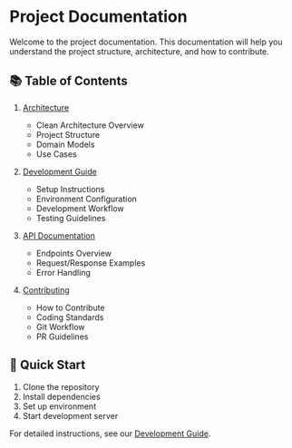 # Project Documentation

Welcome to the project documentation. This documentation will help you understand the project structure, architecture, and how to contribute.

## 📚 Table of Contents

1. [Architecture](./architecture/README.md)

   - Clean Architecture Overview
   - Project Structure
   - Domain Models
   - Use Cases

2. [Development Guide](./development/README.md)

   - Setup Instructions
   - Environment Configuration
   - Development Workflow
   - Testing Guidelines

3. [API Documentation](./api/README.md)

   - Endpoints Overview
   - Request/Response Examples
   - Error Handling

4. [Contributing](./contributing/README.md)
   - How to Contribute
   - Coding Standards
   - Git Workflow
   - PR Guidelines

## 🚀 Quick Start

1. Clone the repository
2. Install dependencies
3. Set up environment
4. Start development server

For detailed instructions, see our [Development Guide](./development/README.md).
